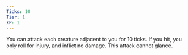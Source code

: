 ```yaml
---
Ticks: 10
Tier: 1
XP: 1
---
```


You can attack each creature adjacent to you for 10 ticks. If you hit, you only roll for injury, and inflict no damage. This attack cannot glance.